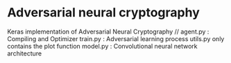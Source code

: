 # Adversarial neural cryptography
Keras implementation of Adversarial Neural Cryptography //
agent.py : Compiling and Optimizer
train.py : Adversarial learning process
utils.py only contains the plot function
model.py : Convolutional neural network architecture
